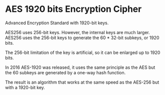 # AES 1920 bits Encryption Cipher
Advanced Encryption Standard with 1920-bit keys.

AES256 uses 256-bit keys. However, the internal keys are much larger.
AES256 uses the 256-bit keys to generate the 60 * 32-bit subkeys, or 1920 bits.

The 256-bit limitation of the key is artificial, so it can be enlarged up to 1920 bits.

In 2016 AES-1920 was released, it uses the same principle as the AES but the 60 subkeys are generated by a one-way hash function.

The result is an algorithm that works at the same speed as the AES-256 but with a 1920-bit key.
